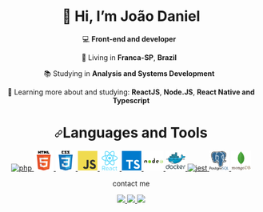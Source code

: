 <h1 align="center">👋 Hi, I’m João Daniel</h1>


<p align="center">
  <g-emoji class="g-emoji" alias="computer" fallback-src="https://github.githubassets.com/images/icons/emoji/unicode/1f4bb.png">💻</g-emoji> <b>Front-end and developer</b> &nbsp;
</p>
<p align="center">
  <g-emoji class="g-emoji" alias="pushpin" fallback-src="https://github.githubassets.com/images/icons/emoji/unicode/1f4cc.png">📌</g-emoji> Living in <b>Franca-SP</b>, <b>Brazil</b> &nbsp;
</p>
<p align="center">
  <g-emoji class="g-emoji" alias="books" fallback-src="https://github.githubassets.com/images/icons/emoji/unicode/1f4da.png">📚</g-emoji> Studying in <b>Analysis and Systems Development</b> &nbsp;
</p>
<p align="center">
  <g-emoji class="g-emoji" alias="seedling" fallback-src="https://github.githubassets.com/images/icons/emoji/unicode/1f331.png">🌱</g-emoji> Learning more about and studying: <b>ReactJS</b>, <b>Node.JS</b>, <b>React Native and Typescript</b>
</p>
<h1 align="center"><a id="user-content-languages-and-tools" class="anchor" aria-hidden="true" href="#languages-and-tools"><svg class="octicon octicon-link" viewBox="0 0 16 16" version="1.1" width="16" height="16" aria-hidden="true"><path fill-rule="evenodd" d="M7.775 3.275a.75.75 0 001.06 1.06l1.25-1.25a2 2 0 112.83 2.83l-2.5 2.5a2 2 0 01-2.83 0 .75.75 0 00-1.06 1.06 3.5 3.5 0 004.95 0l2.5-2.5a3.5 3.5 0 00-4.95-4.95l-1.25 1.25zm-4.69 9.64a2 2 0 010-2.83l2.5-2.5a2 2 0 012.83 0 .75.75 0 001.06-1.06 3.5 3.5 0 00-4.95 0l-2.5 2.5a3.5 3.5 0 004.95 4.95l1.25-1.25a.75.75 0 00-1.06-1.06l-1.25 1.25a2 2 0 01-2.83 0z"></path></svg></a>Languages and Tools</h1>
 <p align="center">
  <a href="https://www.php.net/" rel="nofollow">
    <img src="https://upload.wikimedia.org/wikipedia/commons/thumb/2/27/PHP-logo.svg/1200px-PHP-logo.svg.png" alt="php" width="40" height="40" style="max-width:100%;">
  </a>
  <a href="https://developer.mozilla.org/pt-BR/docs/Web/HTML/HTML5" rel="nofollow">
    <img src="https://github.com/devicons/devicon/raw/master/icons/html5/html5-original-wordmark.svg" alt="html5" width="40" height="40" style="max-width:100%;">
  </a>
   <a href="https://css-tricks.com/" rel="nofollow">
    <img src="https://github.com/devicons/devicon/raw/master/icons/css3/css3-original-wordmark.svg" alt="css3" width="40" height="40" style="max-width:100%;">
  </a>
   <a href="https://developer.mozilla.org/pt-BR/docs/Aprender/JavaScript" rel="nofollow">
    <img src="https://github.com/devicons/devicon/raw/master/icons/javascript/javascript-original.svg" alt="javascript" width="40" height="40" style="max-width:100%;">
  </a>
   <a href="https://reactjs.org/" rel="nofollow">
    <img src="https://github.com/devicons/devicon/raw/master/icons/react/react-original-wordmark.svg" alt="react" width="40" height="40" style="max-width:100%;">
  </a>
  <a href="https://www.typescriptlang.org/" rel="nofollow">
    <img src="https://github.com/devicons/devicon/raw/master/icons/typescript/typescript-original.svg" alt="typescript" width="40" height="40" style="max-width:100%;">
  </a>
  <a href="https://nodejs.org" rel="nofollow">
    <img src="https://github.com/devicons/devicon/raw/master/icons/nodejs/nodejs-original-wordmark.svg" alt="nodejs" width="40" height="40" style="max-width:100%;">
  </a>
  <a href="https://www.docker.com/" rel="nofollow">
    <img src="https://github.com/devicons/devicon/raw/master/icons/docker/docker-original-wordmark.svg" alt="docker" width="40" height="40" style="max-width:100%;">
  </a>
  <a href="https://jestjs.io" rel="nofollow">
    <img src="https://camo.githubusercontent.com/ce0a32825268b09cd5e0fc7c2a09c587a708491427cb794cade8f1866f7284c6/68747470733a2f2f7777772e766563746f726c6f676f2e7a6f6e652f6c6f676f732f6a6573746a73696f2f6a6573746a73696f2d69636f6e2e737667" alt="jest" width="40" height="40" data-canonical-src="https://www.vectorlogo.zone/logos/jestjsio/jestjsio-icon.svg" style="max-width:100%;">
  </a>
  
  <a href="https://www.postgresql.org" rel="nofollow">
    <img src="https://github.com/devicons/devicon/raw/master/icons/postgresql/postgresql-original-wordmark.svg" alt="postgresql" width="40" height="40" style="max-width:100%;">
  </a>
   <a href="https://www.mongodb.com/" rel="nofollow">
    <img src="https://github.com/devicons/devicon/raw/master/icons/mongodb/mongodb-original-wordmark.svg" alt="mongodb" width="40" height="40" style="max-width:100%;">
  </a>
</p>

<p align="center">
  contact me
</p>
<p align="center">
  <a href="https://web.whatsapp.com/send?phone=+5516992529632" alt="WhatsApp" rel="nofollow">
  <img src="https://camo.githubusercontent.com/f329b744ef3fe82f886e1c96af08d0ee92d9da39db0a4d78f0a18b7df4f3ca69/68747470733a2f2f696d672e736869656c64732e696f2f62616467652f2d57686174736170702d3443413134333f7374796c653d666c6174266c6f676f3d5768617473417070266c6f676f436f6c6f723d7768697465" data-canonical-src="https://img.shields.io/badge/-Whatsapp-4CA143?style=flat&amp;logo=WhatsApp&amp;logoColor=white" style="max-width:100%;">
  </a>
  <a href="mailto:joaodaniel.tn@gmail.com" alt="Gmail">
  <img src="https://camo.githubusercontent.com/a8c761056c822bf3e282450650e6c75bec1fb22acff08241e477faf8572b4b7e/68747470733a2f2f696d672e736869656c64732e696f2f62616467652f2d476d61696c2d7265643f7374796c653d666c6174266c6f676f3d476d61696c266c6f676f436f6c6f723d7768697465" data-canonical-src="https://img.shields.io/badge/-Gmail-red?style=flat&amp;logo=Gmail&amp;logoColor=white" style="max-width:100%;">
  </a>
   <a href="https://www.linkedin.com/in/joaodaniel-web-developer/" alt="LinkedIn" rel="nofollow">
  <img src="https://camo.githubusercontent.com/4a2d0a8ba9075b5a5ea8100107296d0fe2b6cc41e36bdf2312ce9e92c088f4aa/68747470733a2f2f696d672e736869656c64732e696f2f62616467652f2d4c696e6b6564696e2d626c75653f7374796c653d666c6174266c6f676f3d4c696e6b6564696e266c6f676f436f6c6f723d7768697465" data-canonical-src="https://img.shields.io/badge/-Linkedin-blue?style=flat&amp;logo=Linkedin&amp;logoColor=white" style="max-width:100%;">
  </a>
</p>
